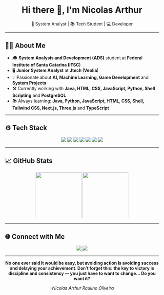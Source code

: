 <h1 align="center">Hi there 👋, I'm Nicolas Arthur</h1>

<p align="center">
  🚀 System Analyst | 📚 Tech Student | 💻 Developer  
</p>

---

## 👨‍💻 About Me

- 🎓 **System Analysis and Development (ADS)** student at **Federal Institute of Santa Catarina (IFSC)**
- 🖥️ **Junior System Analyst** at **Jtech (Veolia)**
- 💡 Passionate about **AI, Machine Learning, Game Development** and **System Projects**
- 🛠️ Currently working with **Java, HTML, CSS, JavaScript, Python, Shell Scripting** and **PostgreSQL**
- 📚 Always learning: **Java, Python, JavaScript, HTML, CSS, Shell, Tailwind CSS, Next.js, Three.js** and **TypeScript**

---

## ⚙️ Tech Stack

<div align="center">
  <img src="https://img.shields.io/badge/Python-3776AB?style=for-the-badge&logo=python&logoColor=white" />
  <img src="https://img.shields.io/badge/Java-007396?style=for-the-badge&logo=java&logoColor=white" />
  <img src="https://img.shields.io/badge/JavaScript-F7DF1E?style=for-the-badge&logo=javascript&logoColor=black" />
  <img src="https://img.shields.io/badge/HTML5-E34F26?style=for-the-badge&logo=html5&logoColor=white" />
  <img src="https://img.shields.io/badge/CSS3-1572B6?style=for-the-badge&logo=css3&logoColor=white" />
  <img src="https://img.shields.io/badge/PostgreSQL-336791?style=for-the-badge&logo=postgresql&logoColor=white" />
  <img src="https://img.shields.io/badge/Shell_Scripting-4EAA25?style=for-the-badge&logo=gnu-bash&logoColor=white" />
</div>

---

## 📈 GitHub Stats

<div align="center">
  <img height="150em" src="https://github-readme-stats.vercel.app/api?username=NicolasArthurDev&theme=dark&show_icons=true&hide_border=false&count_private=true" />
  <img height="150em" src="https://github-readme-stats.vercel.app/api/top-langs/?username=NicolasArthurDev&theme=dark&show_icons=true&hide_border=false&layout=compact" />
</div>

---

## 🌐 Connect with Me

<p align="center">
  <a href="https://www.linkedin.com/in/nicolas-arthur-raulino-oliveira/" target="_blank">
    <img src="https://img.shields.io/badge/LinkedIn-0A66C2?style=for-the-badge&logo=linkedin&logoColor=white" />
  </a>
  <a href="https://github.com/NicolasArthurDev" target="_blank">
    <img src="https://img.shields.io/badge/GitHub-171515?style=for-the-badge&logo=github&logoColor=white" />
  </a>
</p>

---

<p align="center"> <b>No one ever said it would be easy, but avoiding action is avoiding success and delaying your achievement. Don’t forget this: the key to victory is discipline and consistency — you just have to want to change… Do you want it? </b></p>
<p align="center"> <i>-Nicolas Arthur Raulino Oliveira</i> </p>
